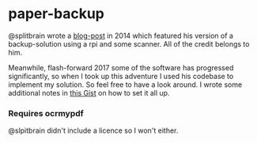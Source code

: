 # paper-backup

@splitbrain wrote a [blog-post](https://www.splitbrain.org/blog/2014-08/24-paper_backup_2_automation_scripts) in 2014 which featured his version of a backup-solution using a rpi and some scanner. All of the credit belongs to him.

Meanwhile, flash-forward 2017 some of the software has progressed significantly, so when I took up this adventure I used his codebase to implement my solution. So feel free to have a look around. I wrote some additional notes in [this Gist](https://gist.github.com/0fb021dbe07a9b6d9e8e4078c8449fb9) on how to set it all up.

### Requires ocrmypdf

@slpitbrain didn't include a licence so I won't either.

